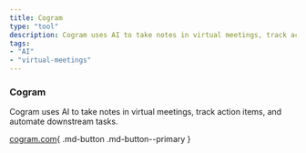 ```yaml
---
title: Cogram
type: "tool"
description: Cogram uses AI to take notes in virtual meetings, track action items, and automate downstream tasks
tags:
- "AI"
- "virtual-meetings"
---
```


### Cogram

Cogram uses AI to take notes in virtual meetings, track action items, and automate downstream tasks.

[cogram.com](https://www.cogram.com/){ .md-button .md-button--primary } 
